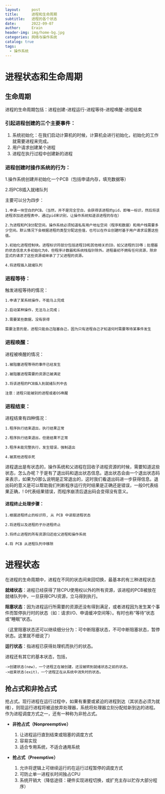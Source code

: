 ```yaml
---
layout:     post
title:      进程和生命周期
subtitle:   进程的各个状态
date:       2022-09-07
author:     Erain
header-img: img/home-bg.jpg
categories: 网络与操作系统
catalog: true
tags:
  - 操作系统
---
```


# 进程状态和生命周期

## 生命周期

进程的生命周期包括：进程创建-进程运行-进程等待-进程唤醒-进程结束

### 引起进程创建的三个主要事件：

1. 系统初始化：在我们启动计算机的时候，计算机会进行初始化，初始化的工作就需要进程来完成。
2. 用户请求创建某个进程
3. 进程在执行过程中创建新的进程

### 进程创建时操作系统的行为：

1.操作系统创建并初始化一个PCB（包括申请内存，填充数据等）

2.将PCB插入就绪队列

主要可以分为四步：

    1.申请一块空白的PCB。（当然，并不是完全空白，会获得该进程的pid，即唯一标识，然后将该进程添加进进程表中，通过pid来识别，让操作系统知道该进程的存在）
    
    2.为进程和PCB分配空间。操作系统必须知道私有用户地址空间（程序和数据）和用户栈需要多少空间。默认情况下会根据进程的类型分配这些值，也可以在作业创建时基于用户请求设置这些值。
    
    3.初始化进程控制块。进程标识符部分包括进程ID和其他相关的ID，如父进程的ID等；处理器的状态信息大多初始化为0，但程序计数器和系统栈指针除外。进程最初不拥有任何资源，除非显式的请求了这些资源或继承了了父进程的资源。
    
    4.将进程插入就绪队列

### 进程等待：

触发进程等待的情况：

    1.申请了某系统操作，不能马上完成
    
    2.启动某种操作，无法马上完成；
    
    3.需要某些数据，没有获得

    需要注意的是，进程只能自己阻塞自己，因为只有进程自己才知道何时需要等待某事件发生

### 进程唤醒：

进程被唤醒的情况：

    1.被阻塞进程等待的事件已经发生
    
    2.被阻塞进程需要的资源已被满足
    
    3.将该进程的PCB插入到就绪队列中去
    
    注意：进程只能被别的进程或者OS唤醒

### 进程结束：

进程结束有四种情况：

    1.程序执行结束退出，执行结果正常
    
    2.程序执行结束退出，但是结果不正常
    
    3.程序未能完整执行，发生错误，强制退出
    
    4.被其他进程杀死

进程退出是有状态的，操作系统和父进程在回收子进程资源的时候，需要知道这些状态，怎么办呢？于是有了退出码和退出状态信息。退出状态会由一个退出状态码来表示，如果为0那么说明是正常退出的，这时我们看退出码进一步获得信息。退出码的意义是可以帮助我们判断程序运行完时结果是正确还是错误，一般0代表结果正确，!
0代表结果错误，而程序崩溃后退出码会变得没有意义。

#### 进程终止处理步骤：

    1.根据进程终止的标识符, 从 PCB 中读取进程状态
    
    2.将进程以及进程的子孙进程终止
    
    3.将终止进程的所有资源归还给父进程和操作系统
    
    4.将 PCB 从进程队列中移除

# 进程状态

在进程的生命周期中，进程在不同的状态间来回切换，最基本的有三种进程状态

**就绪状态**：进程已经获得了除CPU使用权以外的所有资源，该进程的PCB被放在就绪队列中，一旦获得CPU资源，立马得到执行。

**阻塞状态**：因为进程运行所需要的资源还没有得到满足，或者进程因为发生某个事件而暂停执行时的状态（如：请求I/O、申请缓冲空间等）。有时也称“等待”状态或“睡眠”状态。

（这里阻塞状态还可以继续细分分为：可中断阻塞状态，不可中断阻塞状态，暂停状态。这里就不细说了）

**运行状态**：指进程已获得处理机而执行的状态。

进程还有其它的基本状态，包括，

    ->创建状态(new)，一个进程正在被创建，还没被转到就绪状态之前的状态。 
    ->结束状态(exit)，一个进程正在从系统中消失时的状态。

## 抢占式和非抢占式

抢占式。现行进程在运行过程中，如果有重要或紧迫的进程到达（其状态必须为就绪），则现运行进程将被迫放弃处理器，系统将处理器立刻分配给新到达的进程。作为进程调度方式之一，还有一种称为非抢占式。

* **非抢占式（Nonpreemptive）**
    1. 让进程运行直到结束或阻塞的调度方式
    1. 容易实现
    1. 适合专用系统，不适合通用系统

* **抢占式（Preemptive）**
    1. 允许将逻辑上可继续运行的在运行过程暂停的调度方式
    1. 可防止单一进程长时间独占CPU
    1. 系统开销大（降低途径：硬件实现进程切换，或扩充主存以贮存大部分程序）